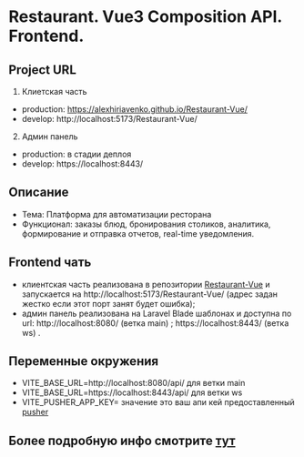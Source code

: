# Restaurant. Vue3 Composition API. Frontend.

## Project URL

1. Клиетская часть

- production: https://alexhiriavenko.github.io/Restaurant-Vue/
- develop: http://localhost:5173/Restaurant-Vue/

2. Админ панель

- production: в стадии деплоя
- develop: https://localhost:8443/

## Описание

- Тема: Платформа для автоматизации ресторана
- Функционал: заказы блюд, бронирования столиков, аналитика, формирование и отправка отчетов, real-time уведомления.

## Frontend чать

- клиентская часть реализована в репозитории [Restaurant-Vue](https://github.com/AlexHiriavenko/Restaurant-Vue) и запускается на http://localhost:5173/Restaurant-Vue/ (адрес задан жестко если этот порт занят будет ошибка);
- админ панель реализована на Laravel Blade шаблонах и доступна по url: http://localhost:8080/ (ветка main) ; https://localhost:8443/ (ветка ws) .

## Переменные окружения

- VITE_BASE_URL=http://localhost:8080/api/ для ветки main
- VITE_BASE_URL=https://localhost:8443/api/ для ветки ws
- VITE_PUSHER_APP_KEY= значение это ваш апи кей предоставленный [pusher](https://pusher.com/)

## Более подробную инфо смотрите [тут](https://github.com/AlexHiriavenko/Restaurant-Laravel)
